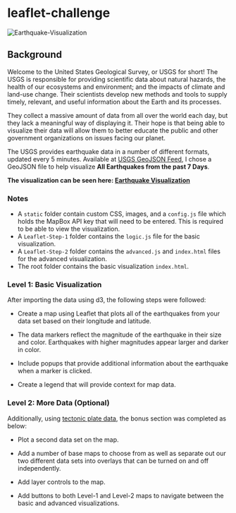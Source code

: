 # leaflet-challenge

![Earthquake-Visualization](static/img/LeafletPart2.png)

## Background

Welcome to the United States Geological Survey, or USGS for short! The USGS is responsible for providing scientific data about natural hazards, the health of our ecosystems and environment; and the impacts of climate and land-use change. Their scientists develop new methods and tools to supply timely, relevant, and useful information about the Earth and its processes. 

They collect a massive amount of data from all over the world each day, but they lack a meaningful way of displaying it. Their hope is that being able to visualize their data will allow them to better educate the public and other government organizations on issues facing our planet.

The USGS provides earthquake data in a number of different formats, updated every 5 minutes. Available at [USGS GeoJSON Feed](http://earthquake.usgs.gov/earthquakes/feed/v1.0/geojson.php), I chose a GeoJSON file to help  visualize **All Earthquakes from the past 7 Days**. 

**The visualization can be seen here: [Earthquake Visualization](https://scbigler.github.io/leaflet-challenge/)**

### Notes
* A `static` folder contain custom CSS, images, and a `config.js` file which holds the MapBox API key that will need to be entered. This is required to be able to view the visualization.
* A `Leaflet-Step-1` folder contains the `logic.js` file for the basic visualization.
* A `Leaflet-Step-2` folder contains the `advanced.js` and `index.html` files for the advanced visualization.
* The root folder contains the basic visualization `index.html`.

### Level 1: Basic Visualization

After importing the data using d3, the following steps were followed:

* Create a map using Leaflet that plots all of the earthquakes from your data set based on their longitude and latitude.

* The data markers reflect the magnitude of the earthquake in their size and color. Earthquakes with higher magnitudes appear larger and darker in color.

* Include popups that provide additional information about the earthquake when a marker is clicked.

* Create a legend that will provide context for map data.

### Level 2: More Data (Optional)

Additionally, using [tectonic plate data](https://github.com/fraxen/tectonicplates), the bonus section was completed as below:

* Plot a second data set on the map.

* Add a number of base maps to choose from as well as separate out our two different data sets into overlays that can be turned on and off independently.

* Add layer controls to the map.

* Add buttons to both Level-1 and Level-2 maps to navigate between the basic and advanced visualizations.

